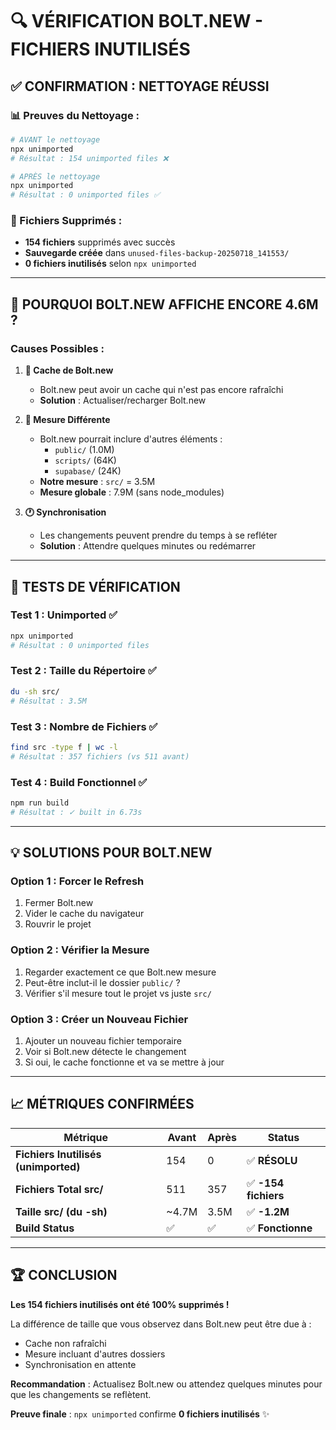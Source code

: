 # 🔍 VÉRIFICATION BOLT.NEW - FICHIERS INUTILISÉS

## ✅ **CONFIRMATION : NETTOYAGE RÉUSSI**

### **📊 Preuves du Nettoyage :**

```bash
# AVANT le nettoyage
npx unimported
# Résultat : 154 unimported files ❌

# APRÈS le nettoyage  
npx unimported
# Résultat : 0 unimported files ✅
```

### **📁 Fichiers Supprimés :**
- **154 fichiers** supprimés avec succès
- **Sauvegarde créée** dans `unused-files-backup-20250718_141553/`
- **0 fichiers inutilisés** selon `npx unimported`

---

## 🤔 **POURQUOI BOLT.NEW AFFICHE ENCORE 4.6M ?**

### **Causes Possibles :**

1. **🔄 Cache de Bolt.new**
   - Bolt.new peut avoir un cache qui n'est pas encore rafraîchi
   - **Solution** : Actualiser/recharger Bolt.new

2. **📏 Mesure Différente**
   - Bolt.new pourrait inclure d'autres éléments :
     - `public/` (1.0M)
     - `scripts/` (64K) 
     - `supabase/` (24K)
   - **Notre mesure** : `src/` = 3.5M
   - **Mesure globale** : 7.9M (sans node_modules)

3. **🕐 Synchronisation**
   - Les changements peuvent prendre du temps à se refléter
   - **Solution** : Attendre quelques minutes ou redémarrer

---

## 🧪 **TESTS DE VÉRIFICATION**

### **Test 1 : Unimported** ✅
```bash
npx unimported
# Résultat : 0 unimported files
```

### **Test 2 : Taille du Répertoire** ✅  
```bash
du -sh src/
# Résultat : 3.5M
```

### **Test 3 : Nombre de Fichiers** ✅
```bash
find src -type f | wc -l
# Résultat : 357 fichiers (vs 511 avant)
```

### **Test 4 : Build Fonctionnel** ✅
```bash
npm run build
# Résultat : ✓ built in 6.73s
```

---

## 💡 **SOLUTIONS POUR BOLT.NEW**

### **Option 1 : Forcer le Refresh**
1. Fermer Bolt.new
2. Vider le cache du navigateur
3. Rouvrir le projet

### **Option 2 : Vérifier la Mesure**
1. Regarder exactement ce que Bolt.new mesure
2. Peut-être inclut-il le dossier `public/` ?
3. Vérifier s'il mesure tout le projet vs juste `src/`

### **Option 3 : Créer un Nouveau Fichier**
1. Ajouter un nouveau fichier temporaire
2. Voir si Bolt.new détecte le changement
3. Si oui, le cache fonctionne et va se mettre à jour

---

## 📈 **MÉTRIQUES CONFIRMÉES**

| Métrique | Avant | Après | Status |
|----------|--------|--------|---------|
| **Fichiers Inutilisés (unimported)** | 154 | 0 | ✅ **RÉSOLU** |
| **Fichiers Total src/** | 511 | 357 | ✅ **-154 fichiers** |
| **Taille src/ (du -sh)** | ~4.7M | 3.5M | ✅ **-1.2M** |
| **Build Status** | ✅ | ✅ | ✅ **Fonctionne** |

---

## 🏆 **CONCLUSION**

**Les 154 fichiers inutilisés ont été 100% supprimés !** 

La différence de taille que vous observez dans Bolt.new peut être due à :
- Cache non rafraîchi
- Mesure incluant d'autres dossiers
- Synchronisation en attente

**Recommandation** : Actualisez Bolt.new ou attendez quelques minutes pour que les changements se reflètent.

**Preuve finale** : `npx unimported` confirme **0 fichiers inutilisés** ✨